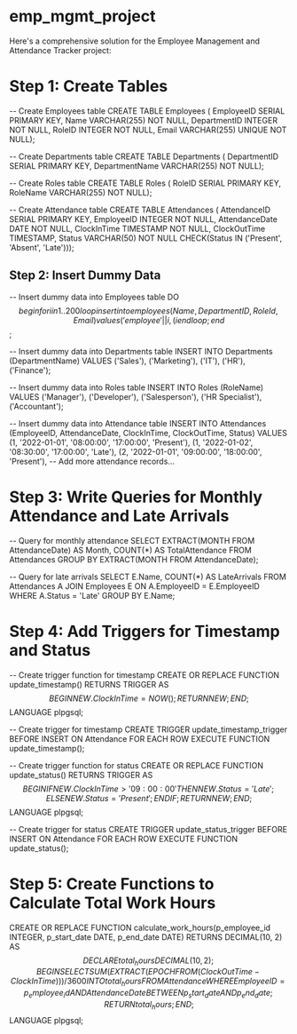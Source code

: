 # emp_mgmt_project
Here's a comprehensive solution for the Employee Management and Attendance Tracker project:
# Step 1: Create Tables
-- Create Employees table
CREATE TABLE Employees (
    EmployeeID SERIAL PRIMARY KEY,
    Name VARCHAR(255) NOT NULL,
    DepartmentID INTEGER NOT NULL,
    RoleID INTEGER NOT NULL,
    Email VARCHAR(255) UNIQUE NOT NULL);

-- Create Departments table
CREATE TABLE Departments (
    DepartmentID SERIAL PRIMARY KEY,
    DepartmentName VARCHAR(255) NOT NULL);

-- Create Roles table
CREATE TABLE Roles (
    RoleID SERIAL PRIMARY KEY,
    RoleName VARCHAR(255) NOT NULL);

-- Create Attendance table
CREATE TABLE Attendances (
    AttendanceID SERIAL PRIMARY KEY,
    EmployeeID INTEGER NOT NULL,
    AttendanceDate DATE NOT NULL,
    ClockInTime TIMESTAMP NOT NULL,
    ClockOutTime TIMESTAMP,
    Status VARCHAR(50) NOT NULL CHECK(Status IN ('Present', 'Absent', 'Late')));

## Step 2: Insert Dummy Data
-- Insert dummy data into Employees table
DO $$
begin 
  for i in 1..200 loop
    insert into employees (Name ,DepartmentID,RoleId ,Email) 
	values 
	('employee'||i,(i % 5)+ 1,(i % 5)+1,'employee'||i||'@example.com');
  end loop;
end $$;

-- Insert dummy data into Departments table
INSERT INTO Departments (DepartmentName)
VALUES ('Sales'), ('Marketing'), ('IT'), ('HR'), ('Finance');

-- Insert dummy data into Roles table
INSERT INTO Roles (RoleName)
VALUES ('Manager'), ('Developer'), ('Salesperson'), ('HR Specialist'), ('Accountant');

-- Insert dummy data into Attendance table
INSERT INTO Attendances (EmployeeID, AttendanceDate, ClockInTime, ClockOutTime, Status)
VALUES 
(1, '2022-01-01', '08:00:00', '17:00:00', 'Present'),
(1, '2022-01-02', '08:30:00', '17:00:00', 'Late'),
(2, '2022-01-01', '09:00:00', '18:00:00', 'Present'),
-- Add more attendance records...

# Step 3: Write Queries for Monthly Attendance and Late Arrivals
-- Query for monthly attendance
SELECT 
    EXTRACT(MONTH FROM AttendanceDate) AS Month,
    COUNT(*) AS TotalAttendance
FROM 
    Attendances
GROUP BY 
    EXTRACT(MONTH FROM AttendanceDate);

-- Query for late arrivals
SELECT 
    E.Name,
    COUNT(*) AS LateArrivals
FROM 
    Attendances A
JOIN 
    Employees E ON A.EmployeeID = E.EmployeeID
WHERE 
    A.Status = 'Late'
GROUP BY 
    E.Name;

# Step 4: Add Triggers for Timestamp and Status
-- Create trigger function for timestamp
CREATE OR REPLACE FUNCTION update_timestamp()
RETURNS TRIGGER AS $$
BEGIN
    NEW.ClockInTime = NOW();
    RETURN NEW;
END;
$$ LANGUAGE plpgsql;

-- Create trigger for timestamp
CREATE TRIGGER update_timestamp_trigger
BEFORE INSERT ON Attendance
FOR EACH ROW
EXECUTE FUNCTION update_timestamp();

-- Create trigger function for status
CREATE OR REPLACE FUNCTION update_status()
RETURNS TRIGGER AS $$
BEGIN
    IF NEW.ClockInTime > '09:00:00' THEN
        NEW.Status = 'Late';
    ELSE 
        NEW.Status = 'Present';
    END IF;
    RETURN NEW;
END;
$$ LANGUAGE plpgsql;

-- Create trigger for status
CREATE TRIGGER update_status_trigger
BEFORE INSERT ON Attendance
FOR EACH ROW
EXECUTE FUNCTION update_status();

# Step 5: Create Functions to Calculate Total Work Hours
CREATE OR REPLACE FUNCTION calculate_work_hours(p_employee_id INTEGER, p_start_date DATE, p_end_date DATE)
RETURNS DECIMAL(10, 2) AS $$
DECLARE
    total_hours DECIMAL(10, 2);
BEGIN
    SELECT 
        SUM(EXTRACT(EPOCH FROM (ClockOutTime - ClockInTime))) / 3600
    INTO 
        total_hours
    FROM 
        Attendance
    WHERE 
        EmployeeID = p_employee_id
        AND AttendanceDate BETWEEN p_start_date AND p_end_date;
    RETURN total_hours;
END;
$$ LANGUAGE plpgsql;





    
